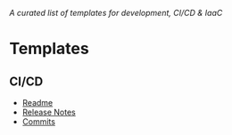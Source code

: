 *A curated list of templates for development, CI/CD &amp; IaaC*

# Templates
## CI/CD
* [Readme](./templates/readme)
* [Release Notes](./templates/release-notes/release-notes.md)
* [Commits](./templates/commits/README.md)
